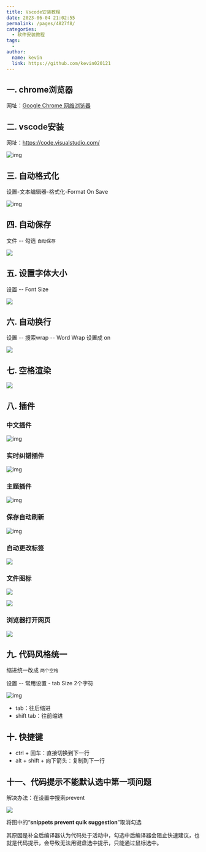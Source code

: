 ```yaml
---
title: Vscode安装教程
date: 2023-06-04 21:02:55
permalink: /pages/4827f8/
categories:
  - 软件安装教程
tags:
  - 
author: 
  name: kevin
  link: https://github.com/kevin020121
---
```

## 一. chrome浏览器

网址：[Google Chrome 网络浏览器](https://www.google.cn/chrome/index.html)

## 二. vscode安装

网址：<https://code.visualstudio.com/>

![img](https://markdown123.oss-cn-beijing.aliyuncs.com/img/1679422512071-dbdbcca0-ef74-4876-8ab7-e7ff0f0beec7.png)

## 三. 自动格式化

设置-文本编辑器-格式化-Format On Save

![img](https://markdown123.oss-cn-beijing.aliyuncs.com/img/1679422901502-dd81c986-1cc4-4d76-b203-b31edb21884b.png)

## 四. 自动保存

文件 -- 勾选  `自动保存`

![](https://markdown123.oss-cn-beijing.aliyuncs.com/img/1679556468911.png)

## 五. 设置字体大小

设置 -- Font Size

![](https://markdown123.oss-cn-beijing.aliyuncs.com/img/1679556542503.png)

## 六. 自动换行

设置 -- 搜索wrap -- Word Wrap 设置成 on

![](https://markdown123.oss-cn-beijing.aliyuncs.com/img/1679556691049.png)

## 七. 空格渲染

![](https://markdown123.oss-cn-beijing.aliyuncs.com/img/1679556810269.png)

## 八. 插件

###  中文插件

![img](https://cdn.nlark.com/yuque/0/2023/png/27384914/1679423329735-1f35ddaa-75c8-4269-b7a4-18e85c1fa2b7.png)

### 实时纠错插件

![img](https://cdn.nlark.com/yuque/0/2023/png/27384914/1679423216383-20389e00-7ebc-47a9-b92e-d6e1711d0dbf.png)

### 主题插件

![img](https://cdn.nlark.com/yuque/0/2023/png/27384914/1679423234273-66d20c67-d0e1-4162-8d3e-1da45801ae53.png)

### 保存自动刷新

![img](https://cdn.nlark.com/yuque/0/2023/png/27384914/1679423317332-128ebaf1-efe3-474b-8b38-1ef6128a7d03.png)

### 自动更改标签

![](https://markdown123.oss-cn-beijing.aliyuncs.com/img/1679485342090.png)

### 文件图标

![](https://markdown123.oss-cn-beijing.aliyuncs.com/img/1679485551641.png)

![](https://markdown123.oss-cn-beijing.aliyuncs.com/img/1679485576893.png)

### 浏览器打开网页

![](https://markdown123.oss-cn-beijing.aliyuncs.com/img/1679557592250.png)

## 九. 代码风格统一

缩进统一改成  `两个空格`

设置 -- 常用设置 - tab Size 2个字符

![img](https://cdn.nlark.com/yuque/0/2023/png/27384914/1679423868954-7474662f-1752-4d25-8904-52b8f8d3549e.png)

- tab：往后缩进
- shift tab：往前缩进

## 十. 快捷键

- ctrl + 回车：直接切换到下一行
- alt + shift + 向下箭头：复制到下一行


## 十一、代码提示不能默认选中第一项问题

解决办法：在设置中搜索prevent

![](https://markdown123.oss-cn-beijing.aliyuncs.com/img/20230415230626.png)

将图中的“**snippets prevent quik suggestion**”取消勾选

 其原因是补全后编译器认为代码处于活动中，勾选中后编译器会阻止快速建议，也就是代码提示，会导致无法用键盘选中提示，只能通过鼠标选中。